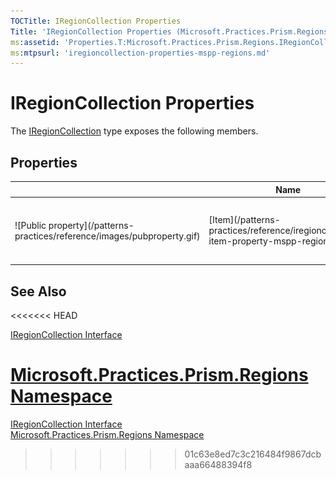 ```yaml
---
TOCTitle: IRegionCollection Properties
Title: 'IRegionCollection Properties (Microsoft.Practices.Prism.Regions)'
ms:assetid: 'Properties.T:Microsoft.Practices.Prism.Regions.IRegionCollection'
ms:mtpsurl: 'iregioncollection-properties-mspp-regions.md'
---
```



# IRegionCollection Properties

The [IRegionCollection](/patterns-practices/reference/iregioncollection-interface-mspp-regions) type exposes the following members.

## Properties

<table>

<thead>
<tr class="header">
<th> </th>
<th>Name</th>
<th>Description</th>
</tr>
</thead>
<tbody>
<tr class="odd">
<td>![Public property](/patterns-practices/reference/images/pubproperty.gif)</td>
<td>[Item](/patterns-practices/reference/iregioncollection-item-property-mspp-regions)</td>
<td><div class="summary">
Gets the IRegion with the name received as index.
</div></td>
</tr>
</tbody>
</table>

## See Also
<<<<<<< HEAD

[IRegionCollection Interface](/patterns-practices/reference/iregioncollection-interface-mspp-regions)

[Microsoft.Practices.Prism.Regions Namespace](/patterns-practices/reference/mspp-regions-namespace)
=======

[IRegionCollection Interface](/patterns-practices/reference/iregioncollection-interface-mspp-regions)<br/>
[Microsoft.Practices.Prism.Regions Namespace](/patterns-practices/reference/mspp-regions-namespace)<br/>
>>>>>>> 01c63e8ed7c3c216484f9867dcbaaa66488394f8
